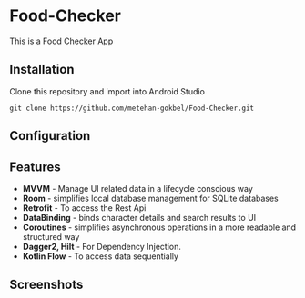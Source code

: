 # Food-Checker

This is a Food Checker App

## Installation

Clone this repository and import into Android Studio

``` git clone https://github.com/metehan-gokbel/Food-Checker.git ```

## Configuration

## Features
- **MVVM** -  Manage UI related data in a lifecycle conscious way
- **Room** - simplifies local database management for SQLite databases
- **Retrofit** - To access the Rest Api
- **DataBinding** - binds character details and search results to UI
- **Coroutines** - simplifies asynchronous operations in a more readable and structured way
- **Dagger2, Hilt** - For Dependency Injection.
- **Kotlin Flow** - To access data sequentially

## Screenshots
